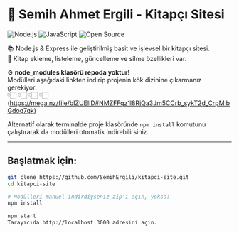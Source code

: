 # 👋 Semih Ahmet Ergili - Kitapçı Sitesi

![Node.js](https://img.shields.io/badge/Node.js-339933?style=for-the-badge&logo=nodedotjs&logoColor=white)
![JavaScript](https://img.shields.io/badge/JavaScript-F7DF1E?style=for-the-badge&logo=javascript&logoColor=black)
![Open Source](https://img.shields.io/badge/Açık%20Kaynak-Destekçisi-181717?style=for-the-badge&logo=github&logoColor=white)

📚 Node.js & Express ile geliştirilmiş basit ve işlevsel bir kitapçı sitesi.  
🚀 Kitap ekleme, listeleme, güncelleme ve silme özellikleri var.

⚙️ **node_modules klasörü repoda yoktur!**  
Modülleri aşağıdaki linkten indirip projenin kök dizinine çıkarmanız gerekiyor:  
👇🏻 👇🏻 👇🏻 👇🏻
(https://mega.nz/file/bIZUEIiD#NMZFFqz1l8RjQa3Jm5CCrb_sykT2d_CrpMibGdoq7qk)

Alternatif olarak terminalde proje klasöründe `npm install` komutunu çalıştırarak da modülleri otomatik indirebilirsiniz.

---

## Başlatmak için:

```bash
git clone https://github.com/SemihErgili/kitapci-site.git
cd kitapci-site

# Modülleri manuel indirdiyseniz zip'i açın, yoksa:
npm install

npm start
Tarayıcıda http://localhost:3000 adresini açın.

